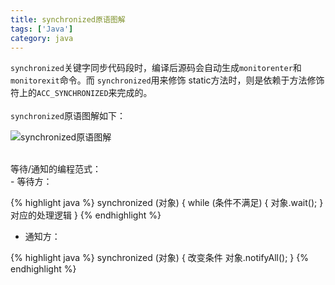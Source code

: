 ```yaml
---
title: synchronized原语图解
tags: ['Java']
category: java
---
```


``` synchronized ```关键字同步代码段时，编译后源码会自动生成``` monitorenter ```和``` monitorexit ```命令。而 ``` synchronized ```用来修饰 static方法时，则是依赖于方法修饰符上的``` ACC_SYNCHRONIZED ```来完成的。
<br/><br/>
``` synchronized ```原语图解如下：<br/>

![synchronized原语图解](https://github.com/buildupchao/ImgStore/blob/master/blog/concurrent/synchronized_detail.png?raw=true)

<br/>
等待/通知的编程范式：
<br/>
- 等待方：

{% highlight java %}
synchronized (对象) {
  while (条件不满足) {
    对象.wait();
  }
  对应的处理逻辑
}
{% endhighlight %}

- 通知方：

{% highlight java %}
synchronized (对象) {
  改变条件
  对象.notifyAll();
}
{% endhighlight %}
